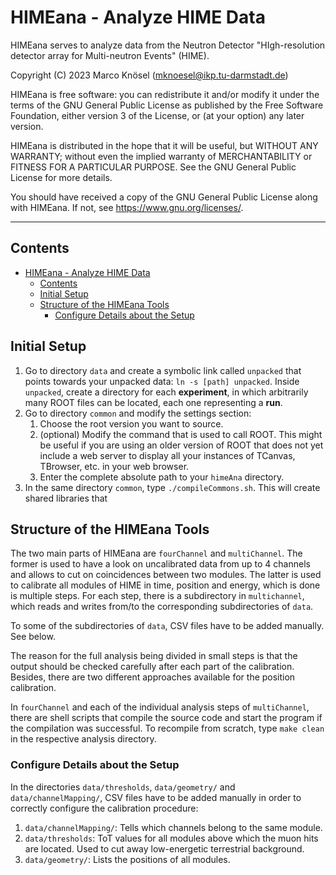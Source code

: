 # HIMEana - Analyze HIME Data

HIMEana serves to analyze data from the Neutron Detector 
"HIgh-resolution detector array for Multi-neutron Events" (HIME).

Copyright (C) 2023 Marco Knösel (mknoesel@ikp.tu-darmstadt.de)

HIMEana is free software: you can redistribute it and/or modify
it under the terms of the GNU General Public License as published by
the Free Software Foundation, either version 3 of the License, or
(at your option) any later version.

HIMEana is distributed in the hope that it will be useful,
but WITHOUT ANY WARRANTY; without even the implied warranty of
MERCHANTABILITY or FITNESS FOR A PARTICULAR PURPOSE.  See the
GNU General Public License for more details.

You should have received a copy of the GNU General Public License
along with HIMEana.  If not, see <https://www.gnu.org/licenses/>.

---

## Contents
- [HIMEana - Analyze HIME Data](#himeana---analyze-hime-data)
  - [Contents](#contents)
  - [Initial Setup](#initial-setup)
  - [Structure of the HIMEana Tools](#structure-of-the-himeana-tools)
    - [Configure Details about the Setup](#configure-details-about-the-setup)


## Initial Setup
1. Go to directory `data` and create a symbolic link called `unpacked` that points towards your unpacked data:
    `ln -s [path] unpacked`.
    Inside `unpacked`, create a directory for each **experiment**, in which arbitrarily many ROOT files can be located, each one representing a **run**.
2. Go to directory `common` and modify the settings section: 
   1. Choose the root version you want to source.
   2. (optional) Modify the command that is used to call ROOT. This might be useful if you are using an older version of ROOT that does not yet include a web server to display all your instances of TCanvas, TBrowser, etc. in your web browser.
   3. Enter the complete absolute path to your `himeAna` directory.
3. In the same directory `common`, type `./compileCommons.sh`. This will create shared libraries that 


## Structure of the HIMEana Tools
The two main parts of HIMEana are `fourChannel` and `multiChannel`. The former is used to have a look on uncalibrated data from up to 4 channels and allows to cut on coincidences between two modules. The latter is used to calibrate all modules of HIME in time, position and energy, which is done is multiple steps. For each step, there is a subdirectory in `multichannel`, which reads and writes from/to the corresponding subdirectories of `data`. 

To some of the subdirectories of `data`, CSV files have to be added manually. See below.

The reason for the full analysis being divided in small steps is that the output should be checked carefully after each part of the calibration. Besides, there are two different approaches available for the position calibration.

In `fourChannel` and each of the individual analysis steps of `multiChannel`, there are shell scripts that compile the source code and start the program if the compilation was successful. To recompile from scratch, type `make clean` in the respective analysis directory.

### Configure Details about the Setup
In the directories `data/thresholds`, `data/geometry/` and `data/channelMapping/`, CSV files have to be added manually in order to correctly configure the calibration procedure:
1. `data/channelMapping/`: Tells which channels belong to the same module.
2. `data/thresholds`: ToT values for all modules above which the muon hits are located. Used to cut away low-energetic terrestrial background.
3. `data/geometry/`: Lists the positions of all modules.